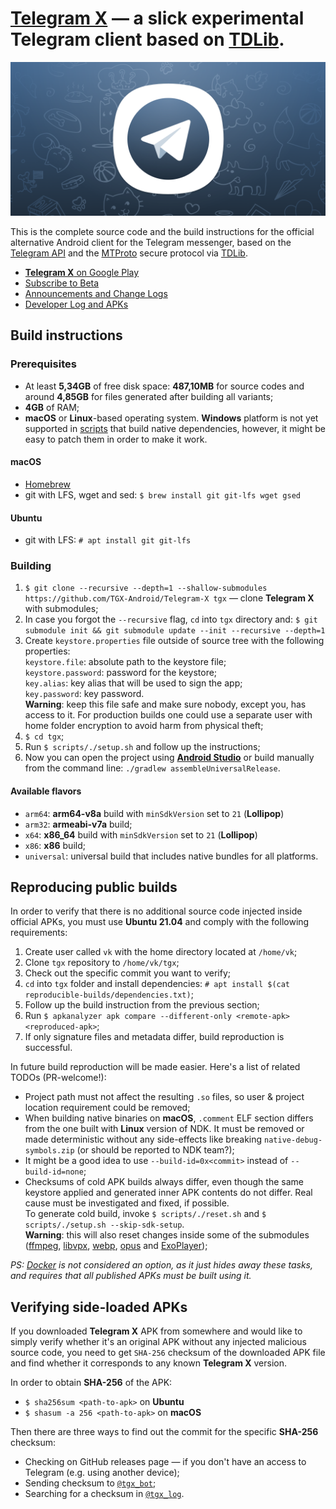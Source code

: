 # [Telegram X](https://play.google.com/store/apps/details?id=org.thunderdog.challegram) — a slick experimental Telegram client based on [TDLib](https://core.telegram.org/tdlib).

![Telegram X](/images/feature.png)

This is the complete source code and the build instructions for the official alternative Android client for the Telegram messenger, based on the [Telegram API](https://core.telegram.org/api) and the [MTProto](https://core.telegram.org/mtproto) secure protocol via [TDLib](https://github.com/TGX-Android/tdlib).

* [**Telegram X** on Google Play](http://play.google.com/store/apps/details?id=org.thunderdog.challegram)
* [Subscribe to Beta](https://play.google.com/apps/testing/org.thunderdog.challegram)
* [Announcements and Change Logs](https://t.me/tgx_android)
* [Developer Log and APKs](https://t.me/tgx_log)

## Build instructions

### Prerequisites

* At least **5,34GB** of free disk space: **487,10MB** for source codes and around **4,85GB** for files generated after building all variants;
* **4GB** of RAM;
* **macOS** or **Linux**-based operating system. **Windows** platform is not yet supported in [scripts](/scripts) that build native dependencies, however, it might be easy to patch them in order to make it work.

#### macOS

* [Homebrew](https://brew.sh)
* git with LFS, wget and sed: `$ brew install git git-lfs wget gsed` 

#### Ubuntu

* git with LFS: `# apt install git git-lfs`

### Building

1. `$ git clone --recursive --depth=1 --shallow-submodules https://github.com/TGX-Android/Telegram-X tgx` — clone **Telegram X** with submodules;
2. In case you forgot the `--recursive` flag, `cd` into `tgx` directory and: `$ git submodule init && git submodule update --init --recursive --depth=1` 
3. Create `keystore.properties` file outside of source tree with the following properties:<br/>`keystore.file`: absolute path to the keystore file;<br/>`keystore.password`: password for the keystore;<br/>`key.alias`: key alias that will be used to sign the app;<br/>`key.password`: key password.<br/>**Warning**: keep this file safe and make sure nobody, except you, has access to it. For production builds one could use a separate user with home folder encryption to avoid harm from physical theft;
4. `$ cd tgx`;
5. Run `$ scripts/./setup.sh` and follow up the instructions;
6. Now you can open the project using **[Android Studio](https://developer.android.com/studio/)** or build manually from the command line: `./gradlew assembleUniversalRelease`.

#### Available flavors

* `arm64`: **arm64-v8a** build with `minSdkVersion` set to `21` (**Lollipop**) 
* `arm32`: **armeabi-v7a** build;
* `x64`: **x86_64** build with `minSdkVersion` set to `21` (**Lollipop**)
* `x86`: **x86** build;
* `universal`: universal build that includes native bundles for all platforms.

## Reproducing public builds

In order to verify that there is no additional source code injected inside official APKs, you must use **Ubuntu 21.04** and comply with the following requirements:

1. Create user called `vk` with the home directory located at `/home/vk`;
2. Clone `tgx` repository to `/home/vk/tgx`;
3. Check out the specific commit you want to verify;
4. `cd` into `tgx` folder and install dependencies: `# apt install $(cat reproducible-builds/dependencies.txt)`;
5. Follow up the build instruction from the previous section;
6. Run `$ apkanalyzer apk compare --different-only <remote-apk> <reproduced-apk>`;
7. If only signature files and metadata differ, build reproduction is successful.

In future build reproduction will be made easier. Here's a list of related TODOs (PR-welcome!):

* Project path must not affect the resulting `.so` files, so user & project location requirement could be removed;
* When building native binaries on **macOS**, `.comment` ELF section differs from the one built with **Linux** version of NDK. It must be removed or made deterministic without any side-effects like breaking `native-debug-symbols.zip` (or should be reported to NDK team?);
* It might be a good idea to use `--build-id=0x<commit>` instead of `--build-id=none`;
* Checksums of cold APK builds always differ, even though the same keystore applied and generated inner APK contents do not differ. Real cause must be investigated and fixed, if possible.<br/>To generate cold build, invoke `$ scripts/./reset.sh` and `$ scripts/./setup.sh --skip-sdk-setup`.<br/>**Warning**: this will also reset changes inside some of the submodules ([ffmpeg](/app/jni/thirdparty/ffmpeg), [libvpx](/app/jni/thirdparty/libvpx), [webp](/app/jni/thirdparty/webp), [opus](/app/jni/thirdparty/opus) and [ExoPlayer](/app/jni/thirdparty/exoplayer));


<i>PS: [Docker](/Dockerfile) is not considered an option, as it just hides away these tasks, and requires that all published APKs must be built using it.</i>

## Verifying side-loaded APKs

If you downloaded **Telegram X** APK from somewhere and would like to simply verify whether it's an original APK without any injected malicious source code, you need to get `SHA-256` checksum of the downloaded APK file and find whether it corresponds to any known **Telegram X** version.

In order to obtain **SHA-256** of the APK:
* `$ sha256sum <path-to-apk>` on **Ubuntu**
* `$ shasum -a 256 <path-to-apk>` on **macOS**

Then there are three ways to find out the commit for the specific **SHA-256** checksum:

* Checking on GitHub releases page — if you don't have an access to Telegram (e.g. using another device);
* Sending checksum to [`@tgx_bot`](https://t.me/tgx_bot);
* Searching for a checksum in [`@tgx_log`](https://t.me/tgx_log).